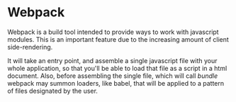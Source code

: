 # Webpack

Webpack is a build tool intended to provide ways to work with javascript modules.
This is an important feature due to the increasing amount of client side-rendering.

It will take an entry point, and assemble a single javascript file with your whole application,
so that you'll be able to load that file as a script in a html document.
Also, before assembling the single file, which will call *bundle* webpack may summon loaders,
like babel, that will be applied to a pattern of files designated by the user.
